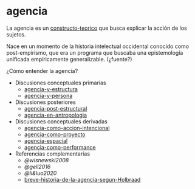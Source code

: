 # agencia

La agencia es un [constructo-teorico](constructo-teorico.md) que busca explicar la acción de los sujetos.

Nace en un momento de la historia intelectual occidental conocido como post-empirismo, que era un programa que buscaba una epistemología unificada empíricamente generalizable. (¿fuente?)

¿Cómo entender la agencia?

* Discusiones conceptuales primarias
  * [agencia-y-estructura](agencia-y-estructura.md)
  * [agencia-y-persona](agencia-y-persona.md)
* Discusiones posteriores
  * [agencia-post-estructural](agencia-post-estructural.md)
  * [agencia-en-antropologia](agencia-en-antropologia.md)
* Discusiones conceptuales derivadas
  * [agencia-como-accion-intencional](agencia-como-accion-intencional.md)
  * [agencia-como-proyecto](agencia-como-proyecto.md)
  * [agencia-espacial](agencia-espacial.md)
  * [agencia-como-performance](agencia-como-performance.md)
* Referencias complementarias
  * *@wisnewski2008*
  * *@gell2016*
  * *@li&luo2020*
  * [breve-historia-de-la-agencia-segun-Holbraad](breve-historia-de-la-agencia-segun-Holbraad.md)
